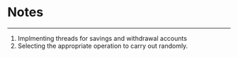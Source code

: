 # Notes
***
1. Implmenting threads for savings and withdrawal accounts
2. Selecting the appropriate operation to carry out randomly.